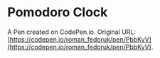 # Pomodoro Clock

A Pen created on CodePen.io. Original URL: [https://codepen.io/roman_fedoruk/pen/PbbKyV](https://codepen.io/roman_fedoruk/pen/PbbKyV).


